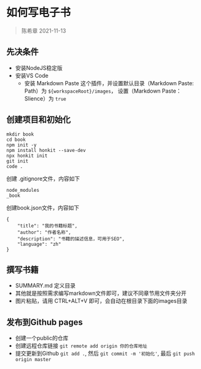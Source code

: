 # 如何写电子书
> 陈希章 2021-11-13

## 先决条件
- 安装NodeJS稳定版
- 安装VS Code
    - 安装 Markdown Paste 这个插件，并设置默认目录（Markdown Paste: Path）为 `${workspaceRoot}/images`， 设置（Markdown Paste：Slience）为 `true`

## 创建项目和初始化

```
mkdir book
cd book
npm init -y
npm install honkit --save-dev
npx honkit init
git init
code .
```

创建 .gitignore文件，内容如下

```
node_modules
_book
```

创建book.json文件，内容如下
```
{
    "title": "我的书籍标题",
    "author": "作者名称",
    "description": "书籍的描述信息，可用于SEO",
    "language": "zh"
}
```
## 撰写书籍

- SUMMARY.md 定义目录
- 其他就是按照需求编写markdown文件即可，建议不同章节用文件夹分开
- 图片粘贴，请用 CTRL+ALT+V 即可，会自动在根目录下面的images目录

## 发布到Github pages

- 创建一个public的仓库
- 创建远程仓库链接 `git remote add origin 你的仓库地址`
- 提交更新到Github `git add .`, 然后 `git commit -m '初始化'`, 最后 `git push origin master`